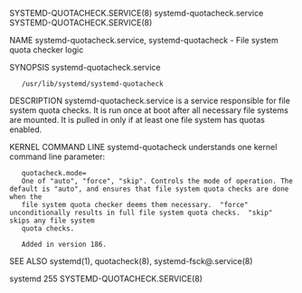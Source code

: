 SYSTEMD-QUOTACHECK.SERVICE(8)					  systemd-quotacheck.service					 SYSTEMD-QUOTACHECK.SERVICE(8)

NAME
       systemd-quotacheck.service, systemd-quotacheck - File system quota checker logic

SYNOPSIS
       systemd-quotacheck.service

       /usr/lib/systemd/systemd-quotacheck

DESCRIPTION
       systemd-quotacheck.service is a service responsible for file system quota checks. It is run once at boot after all necessary file systems are mounted.
       It is pulled in only if at least one file system has quotas enabled.

KERNEL COMMAND LINE
       systemd-quotacheck understands one kernel command line parameter:

       quotacheck.mode=
	   One of "auto", "force", "skip". Controls the mode of operation. The default is "auto", and ensures that file system quota checks are done when the
	   file system quota checker deems them necessary.  "force" unconditionally results in full file system quota checks.  "skip" skips any file system
	   quota checks.

	   Added in version 186.

SEE ALSO
       systemd(1), quotacheck(8), systemd-fsck@.service(8)

systemd 255															 SYSTEMD-QUOTACHECK.SERVICE(8)
